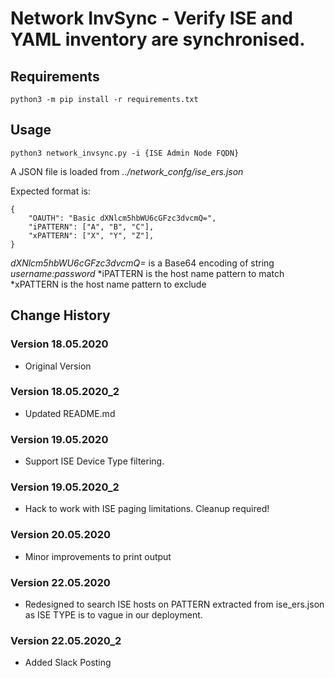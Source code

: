 # Network InvSync - Verify ISE and YAML inventory are synchronised.

## Requirements
```
python3 -m pip install -r requirements.txt
```

## Usage
```
python3 network_invsync.py -i {ISE Admin Node FQDN}
```
A JSON file is loaded from *../network_confg/ise_ers.json*

Expected format is:

```
{
    "OAUTH": "Basic dXNlcm5hbWU6cGFzc3dvcmQ=",
    "iPATTERN": ["A", "B", "C"],
    "xPATTERN": ["X", "Y", "Z"],
}
```

*dXNlcm5hbWU6cGFzc3dvcmQ=* is a Base64 encoding of string *username:password*
*iPATTERN is the host name pattern to match
*xPATTERN is the host name pattern to exclude

## Change History

### Version 18.05.2020
- Original Version

### Version 18.05.2020_2
- Updated README.md

### Version 19.05.2020
- Support ISE Device Type filtering.

### Version 19.05.2020_2
- Hack to work with ISE paging limitations. Cleanup required!

### Version 20.05.2020
- Minor improvements to print output

### Version 22.05.2020
- Redesigned to search ISE hosts on PATTERN extracted from ise_ers.json as ISE TYPE is to vague in our deployment.

### Version 22.05.2020_2
- Added Slack Posting
